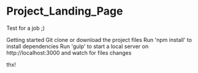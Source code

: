 # Project_Landing_Page
Test for a job ;)

Getting started
Git clone or download the project files
Run 'npm install' to install dependencies
Run 'gulp' to start a local server on http://localhost:3000 and watch for files changes

thx!
